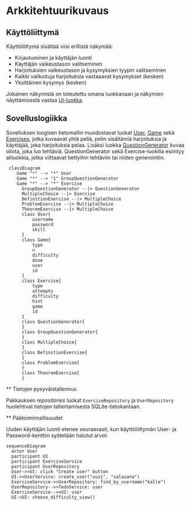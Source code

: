# Arkkitehtuurikuvaus

## Käyttöliittymä

Käyttöliittymä sisältää viisi erillistä näkymää:
* Kirjautuminen ja käyttäjän luonti
* Käyttäjän vaikeustason valitseminen
* Harjoituksien vaikeustason ja kysymyksien tyypin valitseminen 
* Kaikki valikoituja harjoituksia vastaaavat kysymykset (kesken)
* Yksittäinen kysymys (kesken)

Jokainen näkymistä on toteutettu omana luokkanaan ja näkymien näyttämisestä vastaa [UI-luokka](https://github.com/immone/ot-harjoitustyo-s2023/blob/master/src/ui/ui.py).

## Sovelluslogiikka
Sovelluksen loogisen tietomallin muodostavat luokat [User](https://github.com/immone/ot-harjoitustyo-s2023/blob/master/src/entities/user.py), [Game](https://github.com/immone/ot-harjoitustyo-s2023/blob/master/src/entities/game.py)
sekä [Exercises](https://github.com/immone/ot-harjoitustyo-s2023/blob/master/src/entities/exercise.py), jotka kuvaavat yhtä peliä, pelin sisältämiä harjoituksia ja käyttäjää, joka harjoituksia pelaa.
Lisäksi luokka [QuestionGenerator](https://github.com/immone/ot-harjoitustyo-s2023/blob/master/src/entities/question_generator.py) kuvaa oliota, joka luo tehtäviä.
QuestionGenerator sekä Exercise-luokilla esiintyy aliluokkia, jotka viittaavat tiettyihin tehtäviin tai niiden generointiin.

```mermaid
 classDiagram
    Game "*" --> "*" User
    Game "*" --> "1" GroupQuestionGenerator
    Game "*" --> "*" Exercise
      GroupQuestionGenerator --|> QuestionGenerator
      MultipleChoice --|> Exercise
      DefinitionExercise --|> MultipleChoice
      ProblemExercise --|> MultipleChoice
      TheoremExercise --|> MultipleChoice
      class User{
          username
          password
          skill
      }
      class Game{
          type
          n
          difficulty
          done
          user
          id
      }
      class Exercise{
          type
          attempts
          difficulty
          hint
          game
          id
      }
      class QuestionGenerator{
      }
      class GroupQuestionGenerator{
      }
      class MultipleChoice{
      }
      class DefinitionExercise{
      }
      class ProblemExercise{
      }
      class TheoremExercise{
      }
```

** Tietojen pysyväistallennus

Pakkauksen _repositories_ luokat `ExerciseRepository` ja `UserRepository` huolehtivat tietojen tallentamisesta SQLite-tietokantaan.


** Päätoiminnallisuudet

Uuden käyttäjän luonti etenee seuraavasti, kun käyttöliittymän User- ja Password-kenttiin syötetään halutut arvot:

```mermaid
sequenceDiagram
  actor User
  participant UI
  participant ExerciseService
  participant UserRepository
  User->>UI: click "Create user" button
  UI->>UserService: create_user("uusi", "salasana")
  ExerciseService->>UserRepository: find_by_username("kalle")
  UserRepository-->>TodoService: user
  ExerciseService-->>UI: user
  UI->UI: choose_difficulty_view()
```

